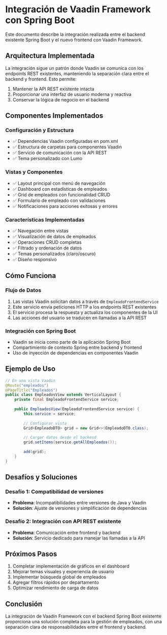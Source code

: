 # Integración de Vaadin Framework con Spring Boot

Este documento describe la integración realizada entre el backend existente Spring Boot y el nuevo frontend con Vaadin Framework.

## Arquitectura Implementada

La integración sigue un patrón donde Vaadin se comunica con los endpoints REST existentes, manteniendo la separación clara entre el backend y frontend. Esto permite:

1. Mantener la API REST existente intacta
2. Proporcionar una interfaz de usuario moderna y reactiva
3. Conservar la lógica de negocio en el backend

## Componentes Implementados

### Configuración y Estructura

- ✅ Dependencias Vaadin configuradas en pom.xml
- ✅ Estructura de carpetas para componentes Vaadin
- ✅ Servicio de comunicación con la API REST
- ✅ Tema personalizado con Lumo

### Vistas y Componentes

- ✅ Layout principal con menú de navegación
- ✅ Dashboard con estadísticas de empleados
- ✅ Grid de empleados con funcionalidad CRUD
- ✅ Formulario de empleado con validaciones
- ✅ Notificaciones para acciones exitosas y errores

### Características Implementadas

- ✅ Navegación entre vistas
- ✅ Visualización de datos de empleados
- ✅ Operaciones CRUD completas
- ✅ Filtrado y ordenación de datos
- ✅ Temas personalizados (claro/oscuro)
- ✅ Diseño responsivo

## Cómo Funciona

### Flujo de Datos

1. Las vistas Vaadin solicitan datos a través de `EmpleadoFrontendService`
2. Este servicio envía peticiones HTTP a los endpoints REST existentes
3. El servicio procesa la respuesta y actualiza los componentes de la UI
4. Las acciones del usuario se traducen en llamadas a la API REST

### Integración con Spring Boot

- Vaadin se inicia como parte de la aplicación Spring Boot
- Compartimiento de contexto Spring entre backend y frontend
- Uso de inyección de dependencias en componentes Vaadin

## Ejemplo de Uso

```java
// En una vista Vaadin
@Route("empleados")
@PageTitle("Empleados")
public class EmpleadosView extends VerticalLayout {
    private final EmpleadoFrontendService service;
    
    public EmpleadosView(EmpleadoFrontendService service) {
        this.service = service;
        
        // Configurar vista
        Grid<EmpleadoDTO> grid = new Grid<>(EmpleadoDTO.class);
        
        // Cargar datos desde el backend
        grid.setItems(service.getAllEmpleados());
        
        add(grid);
    }
}
```

## Desafíos y Soluciones

### Desafío 1: Compatibilidad de versiones
- **Problema**: Incompatibilidades entre versiones de Java y Vaadin
- **Solución**: Ajuste de versiones y simplificación de dependencias

### Desafío 2: Integración con API REST existente
- **Problema**: Comunicación entre frontend y backend
- **Solución**: Servicio dedicado para manejar las llamadas a la API

## Próximos Pasos

1. Completar implementación de gráficos en el dashboard
2. Mejorar temas visuales y experiencia de usuario
3. Implementar búsqueda global de empleados
4. Agregar filtros rápidos por departamento
5. Optimizar rendimiento de carga de datos

## Conclusión

La integración de Vaadin Framework con el backend Spring Boot existente proporciona una solución completa para la gestión de empleados, con una separación clara de responsabilidades entre el frontend y backend.